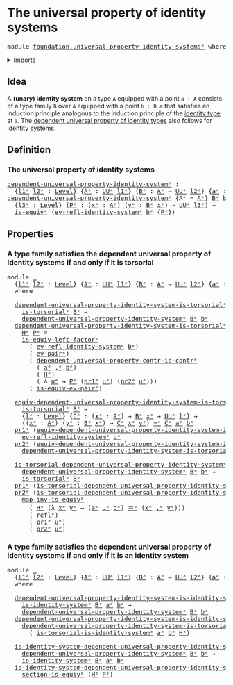 # The universal property of identity systems

<pre class="Agda"><a id="55" class="Keyword">module</a> <a id="62" href="foundation.universal-property-identity-systems%25E1%25B5%2589.html" class="Module">foundation.universal-property-identity-systemsᵉ</a> <a id="110" class="Keyword">where</a>
</pre>
<details><summary>Imports</summary>

<pre class="Agda"><a id="166" class="Keyword">open</a> <a id="171" class="Keyword">import</a> <a id="178" href="foundation.dependent-pair-types%25E1%25B5%2589.html" class="Module">foundation.dependent-pair-typesᵉ</a>
<a id="211" class="Keyword">open</a> <a id="216" class="Keyword">import</a> <a id="223" href="foundation.identity-systems%25E1%25B5%2589.html" class="Module">foundation.identity-systemsᵉ</a>
<a id="252" class="Keyword">open</a> <a id="257" class="Keyword">import</a> <a id="264" href="foundation.universal-property-contractible-types%25E1%25B5%2589.html" class="Module">foundation.universal-property-contractible-typesᵉ</a>
<a id="314" class="Keyword">open</a> <a id="319" class="Keyword">import</a> <a id="326" href="foundation.universal-property-dependent-pair-types%25E1%25B5%2589.html" class="Module">foundation.universal-property-dependent-pair-typesᵉ</a>
<a id="378" class="Keyword">open</a> <a id="383" class="Keyword">import</a> <a id="390" href="foundation.universe-levels%25E1%25B5%2589.html" class="Module">foundation.universe-levelsᵉ</a>

<a id="419" class="Keyword">open</a> <a id="424" class="Keyword">import</a> <a id="431" href="foundation-core.contractible-types%25E1%25B5%2589.html" class="Module">foundation-core.contractible-typesᵉ</a>
<a id="467" class="Keyword">open</a> <a id="472" class="Keyword">import</a> <a id="479" href="foundation-core.equivalences%25E1%25B5%2589.html" class="Module">foundation-core.equivalencesᵉ</a>
<a id="509" class="Keyword">open</a> <a id="514" class="Keyword">import</a> <a id="521" href="foundation-core.identity-types%25E1%25B5%2589.html" class="Module">foundation-core.identity-typesᵉ</a>
<a id="553" class="Keyword">open</a> <a id="558" class="Keyword">import</a> <a id="565" href="foundation-core.torsorial-type-families%25E1%25B5%2589.html" class="Module">foundation-core.torsorial-type-familiesᵉ</a>
</pre>
</details>

## Idea

A **(unary) identity system** on a type `A` equipped with a point `a : A`
consists of a type family `B` over `A` equipped with a point `b : B a` that
satisfies an induction principle analogous to the induction principle of the
[identity type](foundation.identity-types.md) at `a`. The
[dependent universal property of identity types](foundation.universal-property-identity-types.md)
also follows for identity systems.

## Definition

### The universal property of identity systems

<pre class="Agda"><a id="dependent-universal-property-identity-systemᵉ"></a><a id="1122" href="foundation.universal-property-identity-systems%25E1%25B5%2589.html#1122" class="Function">dependent-universal-property-identity-systemᵉ</a> <a id="1168" class="Symbol">:</a>
  <a id="1172" class="Symbol">{</a><a id="1173" href="foundation.universal-property-identity-systems%25E1%25B5%2589.html#1173" class="Bound">l1ᵉ</a> <a id="1177" href="foundation.universal-property-identity-systems%25E1%25B5%2589.html#1177" class="Bound">l2ᵉ</a> <a id="1181" class="Symbol">:</a> <a id="1183" href="Agda.Primitive.html#742" class="Postulate">Level</a><a id="1188" class="Symbol">}</a> <a id="1190" class="Symbol">{</a><a id="1191" href="foundation.universal-property-identity-systems%25E1%25B5%2589.html#1191" class="Bound">Aᵉ</a> <a id="1194" class="Symbol">:</a> <a id="1196" href="Agda.Primitive.html#429" class="Primitive">UUᵉ</a> <a id="1200" href="foundation.universal-property-identity-systems%25E1%25B5%2589.html#1173" class="Bound">l1ᵉ</a><a id="1203" class="Symbol">}</a> <a id="1205" class="Symbol">(</a><a id="1206" href="foundation.universal-property-identity-systems%25E1%25B5%2589.html#1206" class="Bound">Bᵉ</a> <a id="1209" class="Symbol">:</a> <a id="1211" href="foundation.universal-property-identity-systems%25E1%25B5%2589.html#1191" class="Bound">Aᵉ</a> <a id="1214" class="Symbol">→</a> <a id="1216" href="Agda.Primitive.html#429" class="Primitive">UUᵉ</a> <a id="1220" href="foundation.universal-property-identity-systems%25E1%25B5%2589.html#1177" class="Bound">l2ᵉ</a><a id="1223" class="Symbol">)</a> <a id="1225" class="Symbol">{</a><a id="1226" href="foundation.universal-property-identity-systems%25E1%25B5%2589.html#1226" class="Bound">aᵉ</a> <a id="1229" class="Symbol">:</a> <a id="1231" href="foundation.universal-property-identity-systems%25E1%25B5%2589.html#1191" class="Bound">Aᵉ</a><a id="1233" class="Symbol">}</a> <a id="1235" class="Symbol">(</a><a id="1236" href="foundation.universal-property-identity-systems%25E1%25B5%2589.html#1236" class="Bound">bᵉ</a> <a id="1239" class="Symbol">:</a> <a id="1241" href="foundation.universal-property-identity-systems%25E1%25B5%2589.html#1206" class="Bound">Bᵉ</a> <a id="1244" href="foundation.universal-property-identity-systems%25E1%25B5%2589.html#1226" class="Bound">aᵉ</a><a id="1246" class="Symbol">)</a> <a id="1248" class="Symbol">→</a> <a id="1250" href="Agda.Primitive.html#553" class="Primitive">UUωᵉ</a>
<a id="1255" href="foundation.universal-property-identity-systems%25E1%25B5%2589.html#1122" class="Function">dependent-universal-property-identity-systemᵉ</a> <a id="1301" class="Symbol">{</a><a id="1302" class="Argument">Aᵉ</a> <a id="1305" class="Symbol">=</a> <a id="1307" href="foundation.universal-property-identity-systems%25E1%25B5%2589.html#1307" class="Bound">Aᵉ</a><a id="1309" class="Symbol">}</a> <a id="1311" href="foundation.universal-property-identity-systems%25E1%25B5%2589.html#1311" class="Bound">Bᵉ</a> <a id="1314" href="foundation.universal-property-identity-systems%25E1%25B5%2589.html#1314" class="Bound">bᵉ</a> <a id="1317" class="Symbol">=</a>
  <a id="1321" class="Symbol">{</a><a id="1322" href="foundation.universal-property-identity-systems%25E1%25B5%2589.html#1322" class="Bound">l3ᵉ</a> <a id="1326" class="Symbol">:</a> <a id="1328" href="Agda.Primitive.html#742" class="Postulate">Level</a><a id="1333" class="Symbol">}</a> <a id="1335" class="Symbol">(</a><a id="1336" href="foundation.universal-property-identity-systems%25E1%25B5%2589.html#1336" class="Bound">Pᵉ</a> <a id="1339" class="Symbol">:</a> <a id="1341" class="Symbol">(</a><a id="1342" href="foundation.universal-property-identity-systems%25E1%25B5%2589.html#1342" class="Bound">xᵉ</a> <a id="1345" class="Symbol">:</a> <a id="1347" href="foundation.universal-property-identity-systems%25E1%25B5%2589.html#1307" class="Bound">Aᵉ</a><a id="1349" class="Symbol">)</a> <a id="1351" class="Symbol">(</a><a id="1352" href="foundation.universal-property-identity-systems%25E1%25B5%2589.html#1352" class="Bound">yᵉ</a> <a id="1355" class="Symbol">:</a> <a id="1357" href="foundation.universal-property-identity-systems%25E1%25B5%2589.html#1311" class="Bound">Bᵉ</a> <a id="1360" href="foundation.universal-property-identity-systems%25E1%25B5%2589.html#1342" class="Bound">xᵉ</a><a id="1362" class="Symbol">)</a> <a id="1364" class="Symbol">→</a> <a id="1366" href="Agda.Primitive.html#429" class="Primitive">UUᵉ</a> <a id="1370" href="foundation.universal-property-identity-systems%25E1%25B5%2589.html#1322" class="Bound">l3ᵉ</a><a id="1373" class="Symbol">)</a> <a id="1375" class="Symbol">→</a>
  <a id="1379" href="foundation-core.equivalences%25E1%25B5%2589.html#1553" class="Function">is-equivᵉ</a> <a id="1389" class="Symbol">(</a><a id="1390" href="foundation.identity-systems%25E1%25B5%2589.html#1369" class="Function">ev-refl-identity-systemᵉ</a> <a id="1415" href="foundation.universal-property-identity-systems%25E1%25B5%2589.html#1314" class="Bound">bᵉ</a> <a id="1418" class="Symbol">{</a><a id="1419" href="foundation.universal-property-identity-systems%25E1%25B5%2589.html#1336" class="Bound">Pᵉ</a><a id="1421" class="Symbol">})</a>
</pre>
## Properties

### A type family satisfies the dependent universal property of identity systems if and only if it is torsorial

<pre class="Agda"><a id="1565" class="Keyword">module</a> <a id="1572" href="foundation.universal-property-identity-systems%25E1%25B5%2589.html#1572" class="Module">_</a>
  <a id="1576" class="Symbol">{</a><a id="1577" href="foundation.universal-property-identity-systems%25E1%25B5%2589.html#1577" class="Bound">l1ᵉ</a> <a id="1581" href="foundation.universal-property-identity-systems%25E1%25B5%2589.html#1581" class="Bound">l2ᵉ</a> <a id="1585" class="Symbol">:</a> <a id="1587" href="Agda.Primitive.html#742" class="Postulate">Level</a><a id="1592" class="Symbol">}</a> <a id="1594" class="Symbol">{</a><a id="1595" href="foundation.universal-property-identity-systems%25E1%25B5%2589.html#1595" class="Bound">Aᵉ</a> <a id="1598" class="Symbol">:</a> <a id="1600" href="Agda.Primitive.html#429" class="Primitive">UUᵉ</a> <a id="1604" href="foundation.universal-property-identity-systems%25E1%25B5%2589.html#1577" class="Bound">l1ᵉ</a><a id="1607" class="Symbol">}</a> <a id="1609" class="Symbol">{</a><a id="1610" href="foundation.universal-property-identity-systems%25E1%25B5%2589.html#1610" class="Bound">Bᵉ</a> <a id="1613" class="Symbol">:</a> <a id="1615" href="foundation.universal-property-identity-systems%25E1%25B5%2589.html#1595" class="Bound">Aᵉ</a> <a id="1618" class="Symbol">→</a> <a id="1620" href="Agda.Primitive.html#429" class="Primitive">UUᵉ</a> <a id="1624" href="foundation.universal-property-identity-systems%25E1%25B5%2589.html#1581" class="Bound">l2ᵉ</a><a id="1627" class="Symbol">}</a> <a id="1629" class="Symbol">{</a><a id="1630" href="foundation.universal-property-identity-systems%25E1%25B5%2589.html#1630" class="Bound">aᵉ</a> <a id="1633" class="Symbol">:</a> <a id="1635" href="foundation.universal-property-identity-systems%25E1%25B5%2589.html#1595" class="Bound">Aᵉ</a><a id="1637" class="Symbol">}</a> <a id="1639" class="Symbol">(</a><a id="1640" href="foundation.universal-property-identity-systems%25E1%25B5%2589.html#1640" class="Bound">bᵉ</a> <a id="1643" class="Symbol">:</a> <a id="1645" href="foundation.universal-property-identity-systems%25E1%25B5%2589.html#1610" class="Bound">Bᵉ</a> <a id="1648" href="foundation.universal-property-identity-systems%25E1%25B5%2589.html#1630" class="Bound">aᵉ</a><a id="1650" class="Symbol">)</a>
  <a id="1654" class="Keyword">where</a>

  <a id="1663" href="foundation.universal-property-identity-systems%25E1%25B5%2589.html#1663" class="Function">dependent-universal-property-identity-system-is-torsorialᵉ</a> <a id="1722" class="Symbol">:</a>
    <a id="1728" href="foundation-core.torsorial-type-families%25E1%25B5%2589.html#2479" class="Function">is-torsorialᵉ</a> <a id="1742" href="foundation.universal-property-identity-systems%25E1%25B5%2589.html#1610" class="Bound">Bᵉ</a> <a id="1745" class="Symbol">→</a>
    <a id="1751" href="foundation.universal-property-identity-systems%25E1%25B5%2589.html#1122" class="Function">dependent-universal-property-identity-systemᵉ</a> <a id="1797" href="foundation.universal-property-identity-systems%25E1%25B5%2589.html#1610" class="Bound">Bᵉ</a> <a id="1800" href="foundation.universal-property-identity-systems%25E1%25B5%2589.html#1640" class="Bound">bᵉ</a>
  <a id="1805" href="foundation.universal-property-identity-systems%25E1%25B5%2589.html#1663" class="Function">dependent-universal-property-identity-system-is-torsorialᵉ</a>
    <a id="1868" href="foundation.universal-property-identity-systems%25E1%25B5%2589.html#1868" class="Bound">Hᵉ</a> <a id="1871" href="foundation.universal-property-identity-systems%25E1%25B5%2589.html#1871" class="Bound">Pᵉ</a> <a id="1874" class="Symbol">=</a>
    <a id="1880" href="foundation-core.equivalences%25E1%25B5%2589.html#14406" class="Function">is-equiv-left-factorᵉ</a>
      <a id="1908" class="Symbol">(</a> <a id="1910" href="foundation.identity-systems%25E1%25B5%2589.html#1369" class="Function">ev-refl-identity-systemᵉ</a> <a id="1935" href="foundation.universal-property-identity-systems%25E1%25B5%2589.html#1640" class="Bound">bᵉ</a><a id="1937" class="Symbol">)</a>
      <a id="1945" class="Symbol">(</a> <a id="1947" href="foundation.dependent-pair-types%25E1%25B5%2589.html#1350" class="Function">ev-pairᵉ</a><a id="1955" class="Symbol">)</a>
      <a id="1963" class="Symbol">(</a> <a id="1965" href="foundation.universal-property-contractible-types%25E1%25B5%2589.html#3807" class="Function">dependent-universal-property-contr-is-contrᵉ</a>
        <a id="2018" class="Symbol">(</a> <a id="2020" href="foundation.universal-property-identity-systems%25E1%25B5%2589.html#1630" class="Bound">aᵉ</a> <a id="2023" href="foundation.dependent-pair-types%25E1%25B5%2589.html#788" class="InductiveConstructor Operator">,ᵉ</a> <a id="2026" href="foundation.universal-property-identity-systems%25E1%25B5%2589.html#1640" class="Bound">bᵉ</a><a id="2028" class="Symbol">)</a>
        <a id="2038" class="Symbol">(</a> <a id="2040" href="foundation.universal-property-identity-systems%25E1%25B5%2589.html#1868" class="Bound">Hᵉ</a><a id="2042" class="Symbol">)</a>
        <a id="2052" class="Symbol">(</a> <a id="2054" class="Symbol">λ</a> <a id="2056" href="foundation.universal-property-identity-systems%25E1%25B5%2589.html#2056" class="Bound">uᵉ</a> <a id="2059" class="Symbol">→</a> <a id="2061" href="foundation.universal-property-identity-systems%25E1%25B5%2589.html#1871" class="Bound">Pᵉ</a> <a id="2064" class="Symbol">(</a><a id="2065" href="foundation.dependent-pair-types%25E1%25B5%2589.html#697" class="Field">pr1ᵉ</a> <a id="2070" href="foundation.universal-property-identity-systems%25E1%25B5%2589.html#2056" class="Bound">uᵉ</a><a id="2072" class="Symbol">)</a> <a id="2074" class="Symbol">(</a><a id="2075" href="foundation.dependent-pair-types%25E1%25B5%2589.html#711" class="Field">pr2ᵉ</a> <a id="2080" href="foundation.universal-property-identity-systems%25E1%25B5%2589.html#2056" class="Bound">uᵉ</a><a id="2082" class="Symbol">)))</a>
      <a id="2092" class="Symbol">(</a> <a id="2094" href="foundation.universal-property-dependent-pair-types%25E1%25B5%2589.html#942" class="Function">is-equiv-ev-pairᵉ</a><a id="2111" class="Symbol">)</a>

  <a id="2116" href="foundation.universal-property-identity-systems%25E1%25B5%2589.html#2116" class="Function">equiv-dependent-universal-property-identity-system-is-torsorialᵉ</a> <a id="2181" class="Symbol">:</a>
    <a id="2187" href="foundation-core.torsorial-type-families%25E1%25B5%2589.html#2479" class="Function">is-torsorialᵉ</a> <a id="2201" href="foundation.universal-property-identity-systems%25E1%25B5%2589.html#1610" class="Bound">Bᵉ</a> <a id="2204" class="Symbol">→</a>
    <a id="2210" class="Symbol">{</a><a id="2211" href="foundation.universal-property-identity-systems%25E1%25B5%2589.html#2211" class="Bound">lᵉ</a> <a id="2214" class="Symbol">:</a> <a id="2216" href="Agda.Primitive.html#742" class="Postulate">Level</a><a id="2221" class="Symbol">}</a> <a id="2223" class="Symbol">{</a><a id="2224" href="foundation.universal-property-identity-systems%25E1%25B5%2589.html#2224" class="Bound">Cᵉ</a> <a id="2227" class="Symbol">:</a> <a id="2229" class="Symbol">(</a><a id="2230" href="foundation.universal-property-identity-systems%25E1%25B5%2589.html#2230" class="Bound">xᵉ</a> <a id="2233" class="Symbol">:</a> <a id="2235" href="foundation.universal-property-identity-systems%25E1%25B5%2589.html#1595" class="Bound">Aᵉ</a><a id="2237" class="Symbol">)</a> <a id="2239" class="Symbol">→</a> <a id="2241" href="foundation.universal-property-identity-systems%25E1%25B5%2589.html#1610" class="Bound">Bᵉ</a> <a id="2244" href="foundation.universal-property-identity-systems%25E1%25B5%2589.html#2230" class="Bound">xᵉ</a> <a id="2247" class="Symbol">→</a> <a id="2249" href="Agda.Primitive.html#429" class="Primitive">UUᵉ</a> <a id="2253" href="foundation.universal-property-identity-systems%25E1%25B5%2589.html#2211" class="Bound">lᵉ</a><a id="2255" class="Symbol">}</a> <a id="2257" class="Symbol">→</a>
    <a id="2263" class="Symbol">((</a><a id="2265" href="foundation.universal-property-identity-systems%25E1%25B5%2589.html#2265" class="Bound">xᵉ</a> <a id="2268" class="Symbol">:</a> <a id="2270" href="foundation.universal-property-identity-systems%25E1%25B5%2589.html#1595" class="Bound">Aᵉ</a><a id="2272" class="Symbol">)</a> <a id="2274" class="Symbol">(</a><a id="2275" href="foundation.universal-property-identity-systems%25E1%25B5%2589.html#2275" class="Bound">yᵉ</a> <a id="2278" class="Symbol">:</a> <a id="2280" href="foundation.universal-property-identity-systems%25E1%25B5%2589.html#1610" class="Bound">Bᵉ</a> <a id="2283" href="foundation.universal-property-identity-systems%25E1%25B5%2589.html#2265" class="Bound">xᵉ</a><a id="2285" class="Symbol">)</a> <a id="2287" class="Symbol">→</a> <a id="2289" href="foundation.universal-property-identity-systems%25E1%25B5%2589.html#2224" class="Bound">Cᵉ</a> <a id="2292" href="foundation.universal-property-identity-systems%25E1%25B5%2589.html#2265" class="Bound">xᵉ</a> <a id="2295" href="foundation.universal-property-identity-systems%25E1%25B5%2589.html#2275" class="Bound">yᵉ</a><a id="2297" class="Symbol">)</a> <a id="2299" href="foundation-core.equivalences%25E1%25B5%2589.html#2662" class="Function Operator">≃ᵉ</a> <a id="2302" href="foundation.universal-property-identity-systems%25E1%25B5%2589.html#2224" class="Bound">Cᵉ</a> <a id="2305" href="foundation.universal-property-identity-systems%25E1%25B5%2589.html#1630" class="Bound">aᵉ</a> <a id="2308" href="foundation.universal-property-identity-systems%25E1%25B5%2589.html#1640" class="Bound">bᵉ</a>
  <a id="2313" href="foundation.dependent-pair-types%25E1%25B5%2589.html#697" class="Field">pr1ᵉ</a> <a id="2318" class="Symbol">(</a><a id="2319" href="foundation.universal-property-identity-systems%25E1%25B5%2589.html#2116" class="Function">equiv-dependent-universal-property-identity-system-is-torsorialᵉ</a> <a id="2384" href="foundation.universal-property-identity-systems%25E1%25B5%2589.html#2384" class="Bound">Hᵉ</a><a id="2386" class="Symbol">)</a> <a id="2388" class="Symbol">=</a>
    <a id="2394" href="foundation.identity-systems%25E1%25B5%2589.html#1369" class="Function">ev-refl-identity-systemᵉ</a> <a id="2419" href="foundation.universal-property-identity-systems%25E1%25B5%2589.html#1640" class="Bound">bᵉ</a>
  <a id="2424" href="foundation.dependent-pair-types%25E1%25B5%2589.html#711" class="Field">pr2ᵉ</a> <a id="2429" class="Symbol">(</a><a id="2430" href="foundation.universal-property-identity-systems%25E1%25B5%2589.html#2116" class="Function">equiv-dependent-universal-property-identity-system-is-torsorialᵉ</a> <a id="2495" href="foundation.universal-property-identity-systems%25E1%25B5%2589.html#2495" class="Bound">Hᵉ</a><a id="2497" class="Symbol">)</a> <a id="2499" class="Symbol">=</a>
    <a id="2505" href="foundation.universal-property-identity-systems%25E1%25B5%2589.html#1663" class="Function">dependent-universal-property-identity-system-is-torsorialᵉ</a> <a id="2564" href="foundation.universal-property-identity-systems%25E1%25B5%2589.html#2495" class="Bound">Hᵉ</a> <a id="2567" class="Symbol">_</a>

  <a id="2572" href="foundation.universal-property-identity-systems%25E1%25B5%2589.html#2572" class="Function">is-torsorial-dependent-universal-property-identity-systemᵉ</a> <a id="2631" class="Symbol">:</a>
    <a id="2637" href="foundation.universal-property-identity-systems%25E1%25B5%2589.html#1122" class="Function">dependent-universal-property-identity-systemᵉ</a> <a id="2683" href="foundation.universal-property-identity-systems%25E1%25B5%2589.html#1610" class="Bound">Bᵉ</a> <a id="2686" href="foundation.universal-property-identity-systems%25E1%25B5%2589.html#1640" class="Bound">bᵉ</a> <a id="2689" class="Symbol">→</a>
    <a id="2695" href="foundation-core.torsorial-type-families%25E1%25B5%2589.html#2479" class="Function">is-torsorialᵉ</a> <a id="2709" href="foundation.universal-property-identity-systems%25E1%25B5%2589.html#1610" class="Bound">Bᵉ</a>
  <a id="2714" href="foundation.dependent-pair-types%25E1%25B5%2589.html#697" class="Field">pr1ᵉ</a> <a id="2719" class="Symbol">(</a><a id="2720" href="foundation.universal-property-identity-systems%25E1%25B5%2589.html#2572" class="Function">is-torsorial-dependent-universal-property-identity-systemᵉ</a> <a id="2779" href="foundation.universal-property-identity-systems%25E1%25B5%2589.html#2779" class="Bound">Hᵉ</a><a id="2781" class="Symbol">)</a> <a id="2783" class="Symbol">=</a> <a id="2785" class="Symbol">(</a><a id="2786" href="foundation.universal-property-identity-systems%25E1%25B5%2589.html#1630" class="Bound">aᵉ</a> <a id="2789" href="foundation.dependent-pair-types%25E1%25B5%2589.html#788" class="InductiveConstructor Operator">,ᵉ</a> <a id="2792" href="foundation.universal-property-identity-systems%25E1%25B5%2589.html#1640" class="Bound">bᵉ</a><a id="2794" class="Symbol">)</a>
  <a id="2798" href="foundation.dependent-pair-types%25E1%25B5%2589.html#711" class="Field">pr2ᵉ</a> <a id="2803" class="Symbol">(</a><a id="2804" href="foundation.universal-property-identity-systems%25E1%25B5%2589.html#2572" class="Function">is-torsorial-dependent-universal-property-identity-systemᵉ</a> <a id="2863" href="foundation.universal-property-identity-systems%25E1%25B5%2589.html#2863" class="Bound">Hᵉ</a><a id="2865" class="Symbol">)</a> <a id="2867" href="foundation.universal-property-identity-systems%25E1%25B5%2589.html#2867" class="Bound">uᵉ</a> <a id="2870" class="Symbol">=</a>
    <a id="2876" href="foundation-core.equivalences%25E1%25B5%2589.html#7383" class="Function">map-inv-is-equivᵉ</a>
      <a id="2900" class="Symbol">(</a> <a id="2902" href="foundation.universal-property-identity-systems%25E1%25B5%2589.html#2863" class="Bound">Hᵉ</a> <a id="2905" class="Symbol">(λ</a> <a id="2908" href="foundation.universal-property-identity-systems%25E1%25B5%2589.html#2908" class="Bound">xᵉ</a> <a id="2911" href="foundation.universal-property-identity-systems%25E1%25B5%2589.html#2911" class="Bound">yᵉ</a> <a id="2914" class="Symbol">→</a> <a id="2916" class="Symbol">(</a><a id="2917" href="foundation.universal-property-identity-systems%25E1%25B5%2589.html#1630" class="Bound">aᵉ</a> <a id="2920" href="foundation.dependent-pair-types%25E1%25B5%2589.html#788" class="InductiveConstructor Operator">,ᵉ</a> <a id="2923" href="foundation.universal-property-identity-systems%25E1%25B5%2589.html#1640" class="Bound">bᵉ</a><a id="2925" class="Symbol">)</a> <a id="2927" href="foundation-core.identity-types%25E1%25B5%2589.html#2730" class="Function Operator">＝ᵉ</a> <a id="2930" class="Symbol">(</a><a id="2931" href="foundation.universal-property-identity-systems%25E1%25B5%2589.html#2908" class="Bound">xᵉ</a> <a id="2934" href="foundation.dependent-pair-types%25E1%25B5%2589.html#788" class="InductiveConstructor Operator">,ᵉ</a> <a id="2937" href="foundation.universal-property-identity-systems%25E1%25B5%2589.html#2911" class="Bound">yᵉ</a><a id="2939" class="Symbol">)))</a>
      <a id="2949" class="Symbol">(</a> <a id="2951" href="foundation-core.identity-types%25E1%25B5%2589.html#2694" class="InductiveConstructor">reflᵉ</a><a id="2956" class="Symbol">)</a>
      <a id="2964" class="Symbol">(</a> <a id="2966" href="foundation.dependent-pair-types%25E1%25B5%2589.html#697" class="Field">pr1ᵉ</a> <a id="2971" href="foundation.universal-property-identity-systems%25E1%25B5%2589.html#2867" class="Bound">uᵉ</a><a id="2973" class="Symbol">)</a>
      <a id="2981" class="Symbol">(</a> <a id="2983" href="foundation.dependent-pair-types%25E1%25B5%2589.html#711" class="Field">pr2ᵉ</a> <a id="2988" href="foundation.universal-property-identity-systems%25E1%25B5%2589.html#2867" class="Bound">uᵉ</a><a id="2990" class="Symbol">)</a>
</pre>
### A type family satisfies the dependent universal property of identity systems if and only if it is an identity system

<pre class="Agda"><a id="3127" class="Keyword">module</a> <a id="3134" href="foundation.universal-property-identity-systems%25E1%25B5%2589.html#3134" class="Module">_</a>
  <a id="3138" class="Symbol">{</a><a id="3139" href="foundation.universal-property-identity-systems%25E1%25B5%2589.html#3139" class="Bound">l1ᵉ</a> <a id="3143" href="foundation.universal-property-identity-systems%25E1%25B5%2589.html#3143" class="Bound">l2ᵉ</a> <a id="3147" class="Symbol">:</a> <a id="3149" href="Agda.Primitive.html#742" class="Postulate">Level</a><a id="3154" class="Symbol">}</a> <a id="3156" class="Symbol">{</a><a id="3157" href="foundation.universal-property-identity-systems%25E1%25B5%2589.html#3157" class="Bound">Aᵉ</a> <a id="3160" class="Symbol">:</a> <a id="3162" href="Agda.Primitive.html#429" class="Primitive">UUᵉ</a> <a id="3166" href="foundation.universal-property-identity-systems%25E1%25B5%2589.html#3139" class="Bound">l1ᵉ</a><a id="3169" class="Symbol">}</a> <a id="3171" class="Symbol">{</a><a id="3172" href="foundation.universal-property-identity-systems%25E1%25B5%2589.html#3172" class="Bound">Bᵉ</a> <a id="3175" class="Symbol">:</a> <a id="3177" href="foundation.universal-property-identity-systems%25E1%25B5%2589.html#3157" class="Bound">Aᵉ</a> <a id="3180" class="Symbol">→</a> <a id="3182" href="Agda.Primitive.html#429" class="Primitive">UUᵉ</a> <a id="3186" href="foundation.universal-property-identity-systems%25E1%25B5%2589.html#3143" class="Bound">l2ᵉ</a><a id="3189" class="Symbol">}</a> <a id="3191" class="Symbol">{</a><a id="3192" href="foundation.universal-property-identity-systems%25E1%25B5%2589.html#3192" class="Bound">aᵉ</a> <a id="3195" class="Symbol">:</a> <a id="3197" href="foundation.universal-property-identity-systems%25E1%25B5%2589.html#3157" class="Bound">Aᵉ</a><a id="3199" class="Symbol">}</a> <a id="3201" class="Symbol">(</a><a id="3202" href="foundation.universal-property-identity-systems%25E1%25B5%2589.html#3202" class="Bound">bᵉ</a> <a id="3205" class="Symbol">:</a> <a id="3207" href="foundation.universal-property-identity-systems%25E1%25B5%2589.html#3172" class="Bound">Bᵉ</a> <a id="3210" href="foundation.universal-property-identity-systems%25E1%25B5%2589.html#3192" class="Bound">aᵉ</a><a id="3212" class="Symbol">)</a>
  <a id="3216" class="Keyword">where</a>

  <a id="3225" href="foundation.universal-property-identity-systems%25E1%25B5%2589.html#3225" class="Function">dependent-universal-property-identity-system-is-identity-systemᵉ</a> <a id="3290" class="Symbol">:</a>
    <a id="3296" href="foundation.identity-systems%25E1%25B5%2589.html#2158" class="Function">is-identity-systemᵉ</a> <a id="3316" href="foundation.universal-property-identity-systems%25E1%25B5%2589.html#3172" class="Bound">Bᵉ</a> <a id="3319" href="foundation.universal-property-identity-systems%25E1%25B5%2589.html#3192" class="Bound">aᵉ</a> <a id="3322" href="foundation.universal-property-identity-systems%25E1%25B5%2589.html#3202" class="Bound">bᵉ</a> <a id="3325" class="Symbol">→</a>
    <a id="3331" href="foundation.universal-property-identity-systems%25E1%25B5%2589.html#1122" class="Function">dependent-universal-property-identity-systemᵉ</a> <a id="3377" href="foundation.universal-property-identity-systems%25E1%25B5%2589.html#3172" class="Bound">Bᵉ</a> <a id="3380" href="foundation.universal-property-identity-systems%25E1%25B5%2589.html#3202" class="Bound">bᵉ</a>
  <a id="3385" href="foundation.universal-property-identity-systems%25E1%25B5%2589.html#3225" class="Function">dependent-universal-property-identity-system-is-identity-systemᵉ</a> <a id="3450" href="foundation.universal-property-identity-systems%25E1%25B5%2589.html#3450" class="Bound">Hᵉ</a> <a id="3453" class="Symbol">=</a>
    <a id="3459" href="foundation.universal-property-identity-systems%25E1%25B5%2589.html#1663" class="Function">dependent-universal-property-identity-system-is-torsorialᵉ</a> <a id="3518" href="foundation.universal-property-identity-systems%25E1%25B5%2589.html#3202" class="Bound">bᵉ</a>
      <a id="3527" class="Symbol">(</a> <a id="3529" href="foundation.identity-systems%25E1%25B5%2589.html#3727" class="Function">is-torsorial-is-identity-systemᵉ</a> <a id="3562" href="foundation.universal-property-identity-systems%25E1%25B5%2589.html#3192" class="Bound">aᵉ</a> <a id="3565" href="foundation.universal-property-identity-systems%25E1%25B5%2589.html#3202" class="Bound">bᵉ</a> <a id="3568" href="foundation.universal-property-identity-systems%25E1%25B5%2589.html#3450" class="Bound">Hᵉ</a><a id="3570" class="Symbol">)</a>

  <a id="3575" href="foundation.universal-property-identity-systems%25E1%25B5%2589.html#3575" class="Function">is-identity-system-dependent-universal-property-identity-systemᵉ</a> <a id="3640" class="Symbol">:</a>
    <a id="3646" href="foundation.universal-property-identity-systems%25E1%25B5%2589.html#1122" class="Function">dependent-universal-property-identity-systemᵉ</a> <a id="3692" href="foundation.universal-property-identity-systems%25E1%25B5%2589.html#3172" class="Bound">Bᵉ</a> <a id="3695" href="foundation.universal-property-identity-systems%25E1%25B5%2589.html#3202" class="Bound">bᵉ</a> <a id="3698" class="Symbol">→</a>
    <a id="3704" href="foundation.identity-systems%25E1%25B5%2589.html#2158" class="Function">is-identity-systemᵉ</a> <a id="3724" href="foundation.universal-property-identity-systems%25E1%25B5%2589.html#3172" class="Bound">Bᵉ</a> <a id="3727" href="foundation.universal-property-identity-systems%25E1%25B5%2589.html#3192" class="Bound">aᵉ</a> <a id="3730" href="foundation.universal-property-identity-systems%25E1%25B5%2589.html#3202" class="Bound">bᵉ</a>
  <a id="3735" href="foundation.universal-property-identity-systems%25E1%25B5%2589.html#3575" class="Function">is-identity-system-dependent-universal-property-identity-systemᵉ</a> <a id="3800" href="foundation.universal-property-identity-systems%25E1%25B5%2589.html#3800" class="Bound">Hᵉ</a> <a id="3803" href="foundation.universal-property-identity-systems%25E1%25B5%2589.html#3803" class="Bound">Pᵉ</a> <a id="3806" class="Symbol">=</a>
    <a id="3812" href="foundation-core.equivalences%25E1%25B5%2589.html#1800" class="Function">section-is-equivᵉ</a> <a id="3830" class="Symbol">(</a><a id="3831" href="foundation.universal-property-identity-systems%25E1%25B5%2589.html#3800" class="Bound">Hᵉ</a> <a id="3834" href="foundation.universal-property-identity-systems%25E1%25B5%2589.html#3803" class="Bound">Pᵉ</a><a id="3836" class="Symbol">)</a>
</pre>